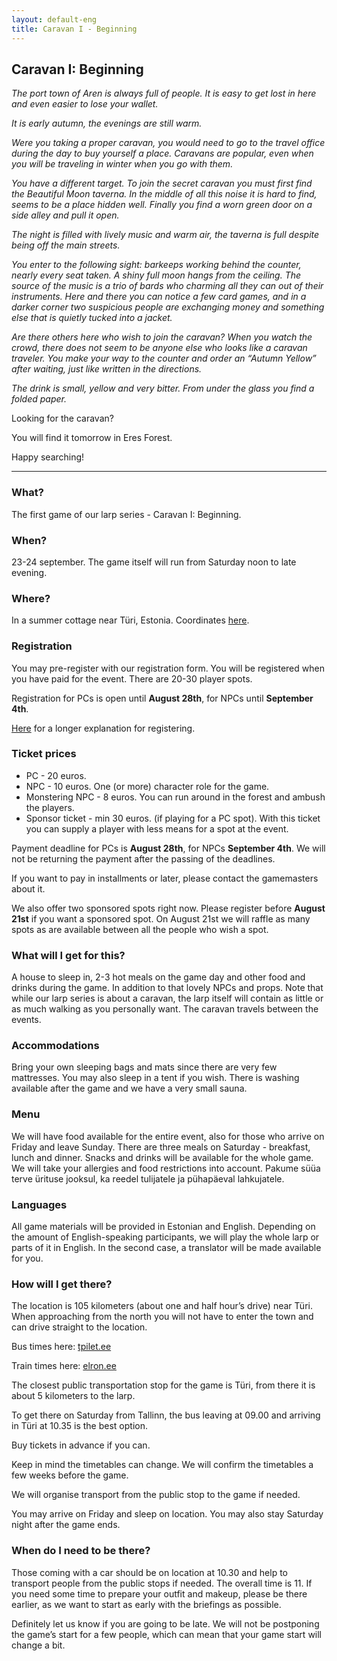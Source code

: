 ```yaml
---
layout: default-eng
title: Caravan I - Beginning
---
```

## Caravan I: Beginning

_The port town of Aren is always full of people. It is easy to get lost in here and even easier to lose your wallet._

_It is early autumn, the evenings are still warm._

_Were you taking a proper caravan, you would need to go to the travel office during the day to buy yourself a place. Caravans are popular, even when you will be traveling in winter when you go with them._ 

_You have a different target. To join the secret caravan you must first find the Beautiful Moon taverna. In the middle of all this noise it is hard to find, seems to be a place hidden well. Finally you find a worn green door on a side alley and pull it open._ 

_The night is filled with lively music and warm air, the taverna is full despite being off the main streets._ 

_You enter to the following sight: barkeeps working behind the counter, nearly every seat taken. A shiny full moon hangs from the ceiling. The source of the music is a trio of bards who charming all they can out of their instruments. Here and there you can notice a few card games, and in a darker corner two suspicious people are exchanging money and something else that is quietly tucked into a jacket._ 

_Are there others here who wish to join the caravan? When you watch the crowd, there does not seem to be anyone else who looks like a caravan traveler. You make your way to the counter and order an “Autumn Yellow” after waiting, just like written in the directions._ 

_The drink is small, yellow and very bitter. From under the glass you find a folded paper._ 

Looking for the caravan?

You will find it tomorrow in Eres Forest. 

Happy searching! 

***

### What?

The first game of our larp series - Caravan I: Beginning.

### When?

23-24 september. The game itself will run from Saturday noon to late evening. 

### Where?

In a summer cottage near Türi, Estonia. Coordinates [here](http://bit.ly/2wvrEK3).

### Registration

You may pre-register with our registration form. You will be registered when you have paid for the event. There are 20-30 player spots.

Registration for PCs is open until **August 28th**, for NPCs until **September 4th**. 

[Here](https://karavanlarp.github.io/eng/reg/registration.html) for a longer explanation for registering.

### Ticket prices

* PC - 20 euros.
* NPC - 10 euros. One (or more) character role for the game. 
* Monstering NPC - 8 euros. You can run around in the forest and ambush the players. 
* Sponsor ticket - min 30 euros. (if playing for a PC spot). With this ticket you can supply a player with less means for a spot at the event.  

Payment deadline for PCs is **August 28th**, for NPCs **September 4th**. We will not be returning the payment after the passing of the deadlines. 

If you want to pay in installments or later, please contact the gamemasters about it. 

We also offer two sponsored spots right now. Please register before **August 21st** if you want a sponsored spot. On August 21st we will raffle as many spots as are available between all the people who wish a spot. 

### What will I get for this?

A house to sleep in, 2-3 hot meals on the game day and other food and drinks during the game. In addition to that lovely NPCs and props. Note that while our larp series is about a caravan, the larp itself will contain as little or as much walking as you personally want. The caravan travels between the events.  

### Accommodations

Bring your own sleeping bags and mats since there are very few mattresses. You may also sleep in a tent if you wish. There is washing available after the game and we have a very small sauna. 

### Menu

We will have food available for the entire event, also for those who arrive on Friday and leave Sunday. There are three meals on Saturday - breakfast, lunch and dinner. Snacks and drinks will be available for the whole game. We will take your allergies and food restrictions into account. Pakume süüa terve ürituse jooksul, ka reedel tulijatele ja pühapäeval lahkujatele.

### Languages

All game materials will be provided in Estonian and English. Depending on the amount of English-speaking participants, we will play the whole larp or parts of it in English. In the second case, a translator will be made available for you. 

### How will I get there?  

The location is 105 kilometers (about one and half hour’s drive) near Türi. When approaching from the north you will not have to enter the town and can drive straight to the location. 

Bus times here: [tpilet.ee](https://www.tpilet.ee/en)

Train times here: [elron.ee](http://elron.ee/en/)

The closest public transportation stop for the game is Türi, from there it is about 5 kilometers to the larp. 

To get there on Saturday from Tallinn, the bus leaving at 09.00 and arriving in Türi at 10.35 is the best option. 

Buy tickets in advance if you can. 

Keep in mind the timetables can change. We will confirm the timetables a few weeks before the game. 

We will organise transport from the public stop to the game if needed. 

You may arrive on Friday and sleep on location. You may also stay Saturday night after the game ends. 

### When do I need to be there?

Those coming with a car should be on location at 10.30 and help to transport people from the public stops if needed. The overall time is 11. If you need some time to prepare your outfit and makeup, please be there earlier, as we want to start as early with the briefings as possible. 

Definitely let us know if you are going to be late. We will not be postponing the game’s start for a few people, which can mean that your game start will change a bit. 
